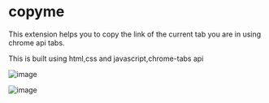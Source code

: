 # copyme

This extension helps you to copy the link of the current tab you are in using chrome api tabs.

This is built using html,css and javascript,chrome-tabs api



![image](https://user-images.githubusercontent.com/61932572/199169228-4bf8bc60-c15f-4d49-9b0d-f0816cf03094.png)













![image](https://user-images.githubusercontent.com/61932572/199169368-28019be2-d577-4a0b-b12d-8a808c066d88.png)

